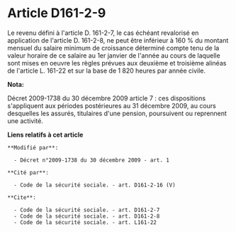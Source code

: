 # Article D161-2-9

Le revenu défini à l'article D. 161-2-7, le cas échéant revalorisé en application de l'article D. 161-2-8, ne peut être
inférieur à 160 % du montant mensuel du salaire minimum de croissance déterminé compte tenu de la valeur horaire de ce
salaire au 1er janvier de l'année au cours de laquelle sont mises en oeuvre les règles prévues aux deuxième et troisième
alinéas de l'article L. 161-22 et sur la base de 1 820 heures par année civile.

**Nota:**

Décret 2009-1738 du 30 décembre 2009 article 7 : ces dispositions s'appliquent aux périodes postérieures au 31 décembre 2009,
au cours desquelles les assurés, titulaires d'une pension, poursuivent ou reprennent une activité.

**Liens relatifs à cet article**

	**Modifié par**:

	  - Décret n°2009-1738 du 30 décembre 2009 - art. 1

	**Cité par**:

	  - Code de la sécurité sociale. - art. D161-2-16 (V)

	**Cite**:

	  - Code de la sécurité sociale. - art. D161-2-7
	  - Code de la sécurité sociale. - art. D161-2-8
	  - Code de la sécurité sociale. - art. L161-22
